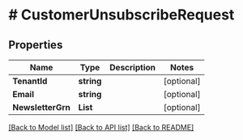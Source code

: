 # # CustomerUnsubscribeRequest


## Properties 


Name | Type | Description | Notes
------------ | ------------- | ------------- | -------------
**TenantId**| **string** |   | [optional]
**Email**| **string** |   | [optional]
**NewsletterGrn**| **List<string>** |   | [optional]


[[Back to Model list]](../../README.md#models) [[Back to API list]](../../README.md#endpoints) [[Back to README]](../../README.md)


